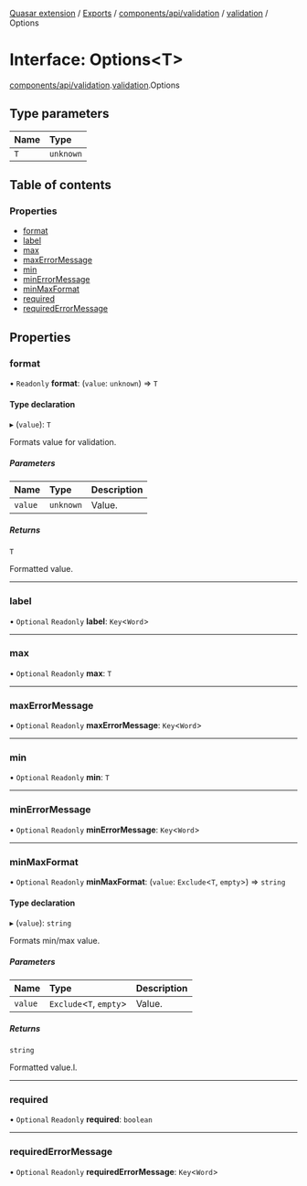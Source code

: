 [Quasar extension](../index.md) / [Exports](../modules.md) / [components/api/validation](../modules/components_api_validation.md) / [validation](../modules/components_api_validation.validation.md) / Options

# Interface: Options<T\>

[components/api/validation](../modules/components_api_validation.md).[validation](../modules/components_api_validation.validation.md).Options

## Type parameters

| Name | Type |
| :------ | :------ |
| `T` | `unknown` |

## Table of contents

### Properties

- [format](components_api_validation.validation.Options.md#format)
- [label](components_api_validation.validation.Options.md#label)
- [max](components_api_validation.validation.Options.md#max)
- [maxErrorMessage](components_api_validation.validation.Options.md#maxerrormessage)
- [min](components_api_validation.validation.Options.md#min)
- [minErrorMessage](components_api_validation.validation.Options.md#minerrormessage)
- [minMaxFormat](components_api_validation.validation.Options.md#minmaxformat)
- [required](components_api_validation.validation.Options.md#required)
- [requiredErrorMessage](components_api_validation.validation.Options.md#requirederrormessage)

## Properties

### format

• `Readonly` **format**: (`value`: `unknown`) => `T`

#### Type declaration

▸ (`value`): `T`

Formats value for validation.

##### Parameters

| Name | Type | Description |
| :------ | :------ | :------ |
| `value` | `unknown` | Value. |

##### Returns

`T`

Formatted value.

___

### label

• `Optional` `Readonly` **label**: `Key`<`Word`\>

___

### max

• `Optional` `Readonly` **max**: `T`

___

### maxErrorMessage

• `Optional` `Readonly` **maxErrorMessage**: `Key`<`Word`\>

___

### min

• `Optional` `Readonly` **min**: `T`

___

### minErrorMessage

• `Optional` `Readonly` **minErrorMessage**: `Key`<`Word`\>

___

### minMaxFormat

• `Optional` `Readonly` **minMaxFormat**: (`value`: `Exclude`<`T`, `empty`\>) => `string`

#### Type declaration

▸ (`value`): `string`

Formats min/max value.

##### Parameters

| Name | Type | Description |
| :------ | :------ | :------ |
| `value` | `Exclude`<`T`, `empty`\> | Value. |

##### Returns

`string`

Formatted value.l.

___

### required

• `Optional` `Readonly` **required**: `boolean`

___

### requiredErrorMessage

• `Optional` `Readonly` **requiredErrorMessage**: `Key`<`Word`\>
